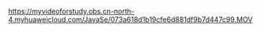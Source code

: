 https://myvideoforstudy.obs.cn-north-4.myhuaweicloud.com/JavaSe/073a618d1b19cfe6d881df9b7d447c99.MOV
